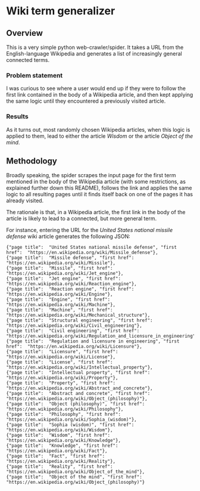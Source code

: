 # Wiki term generalizer
## Overview
This is a very simple python web-crawler/spider. It takes a URL from the English-language Wikipedia and generates a list of increasingly general connected terms. 
### Problem statement 
I was curious to see where a user would end up if they were to follow the first link contained in the body of a Wikipedia article, and then kept applying the same logic until they encountered a previously visited article.

### Results
As it turns out, most randomly chosen Wikipedia articles, when this logic is applied to them, lead to either the article *Wisdom* or the article *Object of the mind*.

## Methodology
Broadly speaking, the spider scrapes the input page for the first term mentioned in the body of the Wikipedia article (with some restrictions, as explained further down this README), follows the link and applies the same logic to all resulting pages until it finds itself back on one of the pages it has already visited. 

The rationale is that, in a Wikipedia article, the first link in the body of the article is likely to lead to a connected, but more general term.

For instance, entering the URL for the *United States national missile defense* wiki article generates the following JSON:
```
{"page title":  "United States national missile defense", "first href":  "https://en.wikipedia.org/wiki/Missile_defense"},
{"page title":  "Missile defense", "first href":  "https://en.wikipedia.org/wiki/Missile"},
{"page title":  "Missile", "first href":  "https://en.wikipedia.org/wiki/Jet_engine"},
{"page title":  "Jet engine", "first href":  "https://en.wikipedia.org/wiki/Reaction_engine"},
{"page title":  "Reaction engine", "first href":  "https://en.wikipedia.org/wiki/Engine"},
{"page title":  "Engine", "first href":  "https://en.wikipedia.org/wiki/Machine"},
{"page title":  "Machine", "first href":  "https://en.wikipedia.org/wiki/Mechanical_structure"},
{"page title":  "Structural engineering", "first href":  "https://en.wikipedia.org/wiki/Civil_engineering"},
{"page title":  "Civil engineering", "first href":  "https://en.wikipedia.org/wiki/Regulation_and_licensure_in_engineering"},
{"page title":  "Regulation and licensure in engineering", "first href":  "https://en.wikipedia.org/wiki/Licensure"},
{"page title":  "Licensure", "first href":  "https://en.wikipedia.org/wiki/License"},
{"page title":  "License", "first href":  "https://en.wikipedia.org/wiki/Intellectual_property"},
{"page title":  "Intellectual property", "first href":  "https://en.wikipedia.org/wiki/Property"},
{"page title":  "Property", "first href":  "https://en.wikipedia.org/wiki/Abstract_and_concrete"},
{"page title":  "Abstract and concrete", "first href":  "https://en.wikipedia.org/wiki/Object_(philosophy)"},
{"page title":  "Object (philosophy)", "first href":  "https://en.wikipedia.org/wiki/Philosophy"},
{"page title":  "Philosophy", "first href":  "https://en.wikipedia.org/wiki/Sophia_(wisdom)"},
{"page title":  "Sophia (wisdom)", "first href":  "https://en.wikipedia.org/wiki/Wisdom"},
{"page title":  "Wisdom", "first href":  "https://en.wikipedia.org/wiki/Knowledge"},
{"page title":  "Knowledge", "first href":  "https://en.wikipedia.org/wiki/Fact"},
{"page title":  "Fact", "first href":  "https://en.wikipedia.org/wiki/Reality"},
{"page title":  "Reality", "first href":  "https://en.wikipedia.org/wiki/Object_of_the_mind"},
{"page title":  "Object of the mind", "first href":  "https://en.wikipedia.org/wiki/Object_(philosophy)"}
```